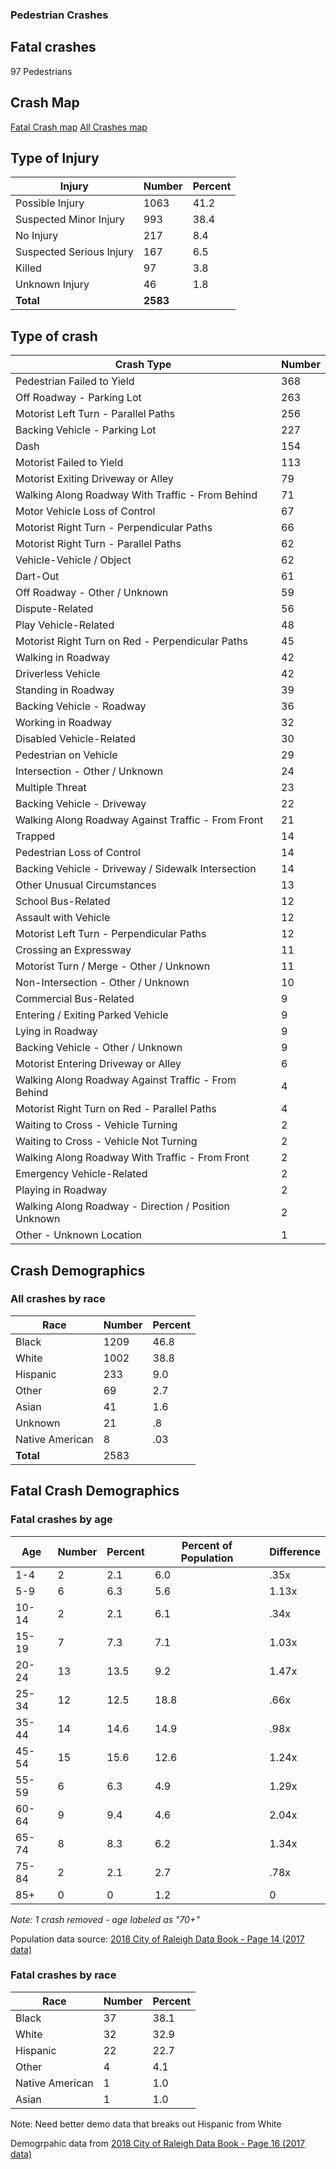 ### Pedestrian Crashes 

## Fatal crashes 
97 Pedestrians 

## Crash Map 

[Fatal Crash map](fatalCrashes.geojson)
[All Crashes map](raleighPedCrashes.geojson)

## Type of Injury 

| Injury                   | Number | Percent |
| -------------------------| -------| --------|
| Possible Injury          | 1063   | 41.2    |
| Suspected Minor Injury   | 993    | 38.4    | 
| No Injury                | 217    | 8.4     |
| Suspected Serious Injury | 167    | 6.5     |
| Killed                   | 97     | 3.8     | 
| Unknown Injury           | 46     | 1.8     | 
| **Total**                |**2583**|         |  

## Type of crash
| Crash Type | Number| 
| ----------- | ------| 
| Pedestrian Failed to Yield | 368 |
| Off Roadway - Parking Lot | 263 |
| Motorist Left Turn - Parallel Paths | 256 |
| Backing Vehicle - Parking Lot | 227 |
| Dash | 154 |
| Motorist Failed to Yield | 113 |
| Motorist Exiting Driveway or Alley | 79 |
| Walking Along Roadway With Traffic - From Behind | 71 |
| Motor Vehicle Loss of Control | 67 |
| Motorist Right Turn - Perpendicular Paths | 66 |
| Motorist Right Turn - Parallel Paths | 62 |
| Vehicle-Vehicle / Object | 62 |
| Dart-Out | 61 |
| Off Roadway - Other / Unknown | 59 |
| Dispute-Related | 56 |
| Play Vehicle-Related | 48 |
| Motorist Right Turn on Red - Perpendicular Paths | 45 |
| Walking in Roadway | 42 |
| Driverless Vehicle | 42 |
| Standing in Roadway | 39 |
| Backing Vehicle - Roadway | 36 |
| Working in Roadway | 32 |
| Disabled Vehicle-Related | 30 |
| Pedestrian on Vehicle | 29 |
| Intersection - Other / Unknown | 24 |
| Multiple Threat | 23 |
| Backing Vehicle - Driveway | 22 |
| Walking Along Roadway Against Traffic - From Front | 21 |
| Trapped | 14 |
| Pedestrian Loss of Control | 14 |
| Backing Vehicle - Driveway / Sidewalk Intersection | 14 |
| Other Unusual Circumstances | 13 |
| School Bus-Related | 12 |
| Assault with Vehicle | 12 |
| Motorist Left Turn - Perpendicular Paths | 12 |
| Crossing an Expressway | 11 |
| Motorist Turn / Merge - Other / Unknown | 11 |
| Non-Intersection - Other / Unknown | 10 |
| Commercial Bus-Related | 9 |
| Entering / Exiting Parked Vehicle | 9 |
| Lying in Roadway | 9 |
| Backing Vehicle - Other / Unknown | 9 |
| Motorist Entering Driveway or Alley | 6 |
| Walking Along Roadway Against Traffic - From Behind | 4 |
| Motorist Right Turn on Red - Parallel Paths | 4 |
| Waiting to Cross - Vehicle Turning | 2 |
| Waiting to Cross - Vehicle Not Turning | 2 |
| Walking Along Roadway With Traffic - From Front | 2 |
| Emergency Vehicle-Related | 2 |
| Playing in Roadway | 2 |
| Walking Along Roadway - Direction / Position Unknown | 2 |
| Other - Unknown Location | 1 |


## Crash Demographics 

### All crashes by race

| Race            | Number | Percent| 
| --------------  | -------| ------ |
| Black           | 1209   |  46.8  | 
| White           | 1002   |  38.8  | 
| Hispanic        | 233    |  9.0   |
| Other           | 69     |  2.7   |
| Asian           | 41     |  1.6   | 
| Unknown         | 21     |  .8    |  
| Native American | 8      |  .03   |  
| **Total**       | 2583   |        |


## Fatal Crash Demographics 


### Fatal crashes by age

| Age     | Number | Percent | Percent of Population | Difference  | 
|-------  |------- |------   | --------------------- | ----------- |  
|1-4      | 2      | 2.1     | 6.0                   | .35x        |
|5-9      | 6      | 6.3     | 5.6                   | 1.13x       | 
|10-14    | 2      | 2.1     | 6.1                   | .34x        |
|15-19    | 7      | 7.3     | 7.1                   | 1.03x       |
|20-24    | 13     | 13.5    | 9.2                   | 1.47x       | 
|25-34    | 12     | 12.5    | 18.8                  | .66x        |
|35-44    | 14     | 14.6    | 14.9                  | .98x        |
|45-54    | 15     | 15.6    | 12.6                  | 1.24x       |
|55-59    | 6      | 6.3     | 4.9                   | 1.29x       | 
|60-64    | 9      | 9.4     | 4.6                   | 2.04x       |
|65-74    | 8      | 8.3     | 6.2                   | 1.34x       |
|75-84    | 2      | 2.1     | 2.7                   | .78x        |
|85+      | 0      | 0       | 1.2                   | 0 
 
 _Note: 1 crash removed - age labeled as "70+"_
 

Population data source: [2018 City of Raleigh Data Book - Page 14 (2017 data)](https://cityofraleigh0drupal.blob.core.usgovcloudapi.net/drupal-prod/COR22/2018DataBook.pdf)


### Fatal crashes by race

| Race            | Number | Percent| 
| -------         | -------| ------ |
| Black           | 37     | 38.1   | 
| White           | 32     | 32.9   | 
| Hispanic        | 22     | 22.7   |
| Other           | 4      | 4.1    |  
| Native American | 1      | 1.0    |  
| Asian           | 1      | 1.0    | 

Note:  Need better demo data that breaks out Hispanic from White 

Demogrpahic data from [2018 City of Raleigh Data Book - Page 16 (2017 data)](https://cityofraleigh0drupal.blob.core.usgovcloudapi.net/drupal-prod/COR22/2018DataBook.pdf)












 
 















